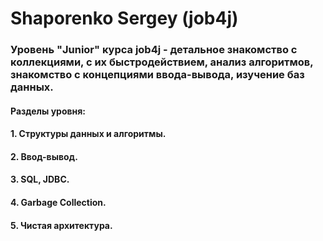 # Shaporenko Sergey (job4j)
### Уровень "Junior" курса job4j - детальное знакомство с коллекциями, с их быстродействием, анализ алгоритмов, знакомство с концепциями ввода-вывода, изучение баз данных.

#### Разделы уровня:
#### 1. Структуры данных и алгоритмы.
#### 2. Ввод-вывод.
#### 3. SQL, JDBC.
#### 4. Garbage Collection.
#### 5. Чистая архитектура.
